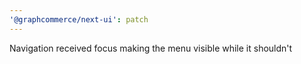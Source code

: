 ```yaml
---
'@graphcommerce/next-ui': patch
---
```


Navigation received focus making the menu visible while it shouldn't
